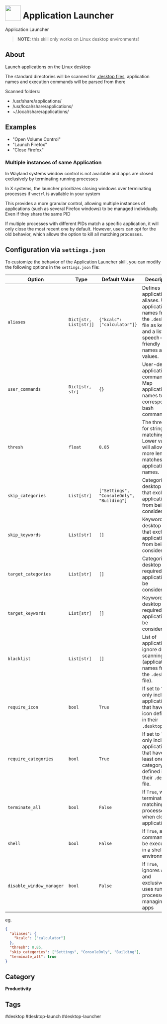 # <img src='https://rawgithub.com/FortAwesome/Font-Awesome/master/svgs/solid/spinner.svg' card_color='#22a7f0' width='50' height='50' style='vertical-align:bottom'/> Application Launcher

Application Launcher

> **NOTE**: this skill only works on Linux desktop environments!

## About

Launch applications on the Linux desktop

The standard directories will be scanned for [.desktop files](https://wiki.archlinux.org/title/desktop_entries),
application names and execution commands will be parsed from there

Scanned folders:

- /usr/share/applications/
- /usr/local/share/applications/
- ~/.local/share/applications/

## Examples

* "Open Volume Control"
* "Launch Firefox"
* "Close Firefox"

### Multiple instances of same Application

In Wayland systems window control is not available and apps are closed exclusively by terminating running processes

In X systems, the launcher prioritizes closing windows over terminating processes if `wmctrl` is available in your system

This provides a more granular control, allowing multiple instances of applications (such as several Firefox windows) to be managed individually. Even if they share the same PID

If multiple processes with different PIDs match a specific application, it will only close the most recent one by default. However, users can opt for the old behavior, which allows the option to kill all matching processes.

## Configuration via `settings.json`

To customize the behavior of the Application Launcher skill, you can modify the following options in the `settings.json` file:

| Option                   | Type                   | Default Value                             | Description                                                                                                                        |
|--------------------------|------------------------|-------------------------------------------|------------------------------------------------------------------------------------------------------------------------------------|
| `aliases`                | `Dict[str, List[str]]` | `{"kcalc": ["calculator"]}`               | Defines application aliases. Use application names from the `.desktop` file as keys and a list of speech-friendly names as values. |
| `user_commands`          | `Dict[str, str]`       | `{}`                                      | User-defined application commands. Map application names to their corresponding bash commands.                                     |
| `thresh`                 | `float`                | `0.85`                                    | The threshold for string matching. Lower values will allow more lenient matches for application names.                             |
| `skip_categories`        | `List[str]`            | `["Settings", "ConsoleOnly", "Building"]` | Categories in desktop files that exclude application from being considered.                                                        |
| `skip_keywords`          | `List[str]`            | `[]`                                      | Keywords in desktop files that exclude application from being considered.                                                          |
| `target_categories`      | `List[str]`            | `[]`                                      | Categories in desktop files required for application to be considered.                                                             |
| `target_keywords`        | `List[str]`            | `[]`                                      | Keywords in desktop files required for application to be considered.                                                               |
| `blacklist`              | `List[str]`            | `[]`                                      | List of applications to ignore during scanning (application names from the `.desktop` file).                                       |
| `require_icon`           | `bool`                 | `True`                                    | If set to `True`, only include applications that have an icon defined in their `.desktop` file.                                    |
| `require_categories`     | `bool`                 | `True`                                    | If set to `True`, only include applications that have at least one category defined in their `.desktop` file.                      |
| `terminate_all`          | `bool`                 | `False`                                   | If `True`, will terminate all matching processes when closing applications.                                                        |
| `shell`                  | `bool`                 | `False`                                   | If `True`, allows commands to be executed in a shell environment.                                                                  |
| `disable_window_manager` | `bool`                 | `False`                                   | If `True`, ignores `wmctl` and exclusively uses running processes for managing apps                                                |

eg.

```json
{
  "aliases": {
    "kcalc": ["calculator"]
  },
  "thresh": 0.85,
  "skip_categories": ["Settings", "ConsoleOnly", "Building"],
  "terminate_all": true
}
```

## Category

**Productivity**

## Tags

#desktop
#desktop-launch
#desktop-launcher
